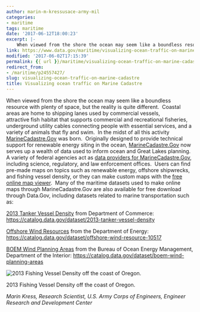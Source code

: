 ```yaml
---
author: marin-m-kressusace-army-mil
categories:
- maritime
tags: maritime
date: '2017-06-12T18:00:23'
excerpt: |-
    When viewed from the shore the ocean may seem like a boundless resource with plenty of space, but the reality is quite different.  Coastal areas are home to shipping lanes used by commercial vessels, attractive fish habitat that supports commercial and…
link: https://www.data.gov/maritime/visualizing-ocean-traffic-on-marine-cadastre/
modified: '2017-06-02T17:15:39'
permalink: {{ url }}/maritime/visualizing-ocean-traffic-on-marine-cadastre/
redirect_from:
- /maritime/p24557427/
slug: visualizing-ocean-traffic-on-marine-cadastre
title: Visualizing ocean traffic on Marine Cadastre
---
```


When viewed from the shore the ocean may seem like a boundless resource with plenty of space, but the reality is quite different.  Coastal areas are home to shipping lanes used by commercial vessels, attractive fish habitat that supports commercial and recreational fisheries,  underground utility cables connecting people with essential services, and a variety of animals that fly and swim.  In the midst of all this activity [MarineCadastre.Gov](https://marinecadastre.gov/) was born.  Originally designed to provide technical support for renewable energy siting in the ocean, [MarineCadastre.Gov](https://marinecadastre.gov/) now serves up a wealth of data used to inform ocean and Great Lakes planning.  A variety of federal agencies act as [data providers for MarineCadastre.Gov](https://marinecadastre.gov/about/), including science, regulatory, and law enforcement offices.  Users can find pre-made maps on topics such as renewable energy, offshore shipwrecks, and fishing vessel density, or they can make custom maps with the [free online map viewer](https://marinecadastre.gov/viewers/).  Many of the maritime datasets used to make online maps through MarineCadastre.Gov are also available for free download through Data.Gov, including datasets related to marine transportation such as:

[2013 Tanker Vessel Density](https://catalog.data.gov/dataset/2013-tanker-vessel-density) from Department of Commerce: https://catalog.data.gov/dataset/2013-tanker-vessel-density

[Offshore Wind Resources](https://catalog.data.gov/dataset/offshore-wind-resource-10517) from the Department of Energy: https://catalog.data.gov/dataset/offshore-wind-resource-10517

[BOEM Wind Planning Areas](https://catalog.data.gov/dataset/boem-wind-planning-areas) from the Bureau of Ocean Energy Management, Department of the Interior: https://catalog.data.gov/dataset/boem-wind-planning-areas

![2013 Fishing Vessel Density off the coast of Oregon.](https://s3-us-gov-west-1.amazonaws.com/cg-0817d6e3-93c4-4de8-8b32-da6919464e61/datagov-fishing-AIS-WA-1024x667.jpg)

2013 Fishing Vessel Density off the coast of Oregon.

_Marin Kress, Research Scientist, U.S. Army Corps of Engineers, Engineer Research and Development Center_

